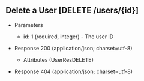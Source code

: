 ## Delete a User [DELETE /users/{id}]

+ Parameters

    + id: 1 (required, integer) - The user ID

+ Response 200 (application/json; charset=utf-8)

    + Attributes (UserResDELETE)

+ Response 404 (application/json; charset=utf-8)
